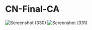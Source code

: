 # CN-Final-CA
![Screenshot (330)](https://user-images.githubusercontent.com/80702342/216783081-d9ef9d74-8096-48cf-a00a-a1dc9f818015.png)
![Screenshot (331)](https://user-images.githubusercontent.com/80702342/216783088-ffd46fb8-5a26-4784-9b35-a699aa341e36.png)
